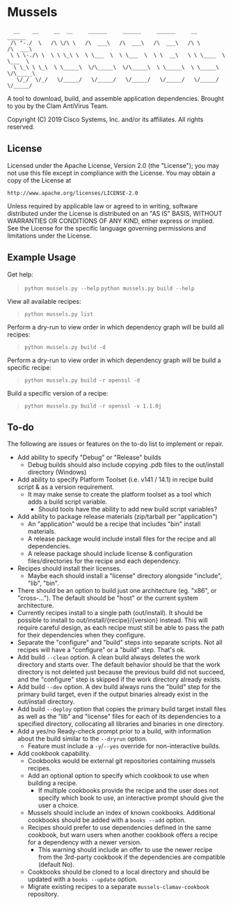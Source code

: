 # Mussels

```
  __    __     __  __     ______     ______     ______     __         ______
 /\ "-./  \   /\ \/\ \   /\  ___\   /\  ___\   /\  ___\   /\ \       /\  ___\
 \ \ \-./\ \  \ \ \_\ \  \ \___  \  \ \___  \  \ \  __\   \ \ \____  \ \___  \
  \ \_\ \ \_\  \ \_____\  \/\_____\  \/\_____\  \ \_____\  \ \_____\  \/\_____\
   \/_/  \/_/   \/_____/   \/_____/   \/_____/   \/_____/   \/_____/   \/_____/
```

A tool to download, build, and assemble application dependencies.
                                    Brought to you by the Clam AntiVirus Team.

Copyright (C) 2019 Cisco Systems, Inc. and/or its affiliates. All rights reserved.

## License

Licensed under the Apache License, Version 2.0 (the "License");
you may not use this file except in compliance with the License.
You may obtain a copy of the License at

    http://www.apache.org/licenses/LICENSE-2.0

Unless required by applicable law or agreed to in writing, software
distributed under the License is distributed on an "AS IS" BASIS,
WITHOUT WARRANTIES OR CONDITIONS OF ANY KIND, either express or implied.
See the License for the specific language governing permissions and
limitations under the License.

## Example Usage

Get help:

> `python mussels.py --help`
> `python mussels.py build --help`

View all available recipes:

> `python mussels.py list`

Perform a dry-run to view order in which dependency graph will be build all recipes:

> `python mussels.py build -d`

Perform a dry-run to view order in which dependency graph will be build a specific recipe:

> `python mussels.py build -r openssl -d`

Build a specific version of a recipe:

> `python mussels.py build -r openssl -v 1.1.0j`

## To-do

The following are issues or features on the to-do list to implement or repair.

* Add ability to specify "Debug" or "Release" builds
  * Debug builds should also include copying .pdb files to the out/install directory (Windows)
* Add ability to specify Platform Toolset (i.e. v141 / 14.1) in recipe build script & as a version requirement.
  * It may make sense to create the platform toolset as a tool which adds a build script variable.
    * Should tools have the ability to add new build script variables?
* Add ability to package release materials (zip/tarball per "application")
  * An "application" would be a recipe that includes "bin" install materials.
  * A release package would include install files for the recipe and all dependencies.
  * A release package should include license & configuration files/directories for the recipe and each dependency.
* Recipes should install their licenses.
  * Maybe each should install a "license" directory alongside "include", "lib", "bin".
* There should be an option to build just one architecture (eg. "x86", or "cross-..."). The default should be "host" or the current system architecture.
* Currently recipes install to a single path (out/install).  It should be possible to install to out/install/{recipe}/{version} instead.  This will require careful design, as each recipe must still be able to pass the path for their dependencies when they configure.
* Separate the "configure" and "build" steps into separate scripts.  Not all recipes will have a "configure" or a "build" step.  That's ok.
* Add build `--clean` option.  A clean build always deletes the work directory and starts over.  The default behavior should be that the work directory is not deleted just because the previous build did not succeed, and the "configure" step is skipped if the work directory already exists.
* Add build `--dev` option.  A dev build always runs the "build" step for the primary build target, even if the output binaries already exist in the out/install directory.
* Add build `--deploy` option that copies the primary build target install files as well as the "lib" and "license" files for each of its dependencies to a specified directory, collocating all libraries and binaries in one directory.
* Add a yes/no Ready-check prompt prior to a build, with information about the build similar to the `--dryrun` option.
  * Feature must include a `-y`/`--yes` override for non-interactive builds.
* Add cookbook capability.
  * Cookbooks would be external git repositories containing mussels recipes.
  * Add an optional option to specify which cookbook to use when building a recipe.
    * If multiple cookbooks provide the recipe and the user does not specify which book to use, an interactive prompt should give the user a choice.
  * Mussels should include an index of known cookbooks. Additional cookbooks should be added with a `books --add` option.
  * Recipes should prefer to use dependencies defined in the same cookbook, but warn users when another cookbook offers a recipe for a dependency with a newer version.
    * This warning should include an offer to use the newer recipe from the 3rd-party cookbook if the dependencies are compatible (default No).
  * Cookbooks should be cloned to a local directory and should be updated with a `books --update` option.
  * Migrate existing recipes to a separate `mussels-clamav-cookbook` repository.

